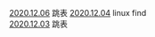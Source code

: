 [2020.12.06](20201206/1.md) 跳表
[2020.12.04](20201204/1.md) linux find  
[2020.12.03](20201203/1.md) 跳表  